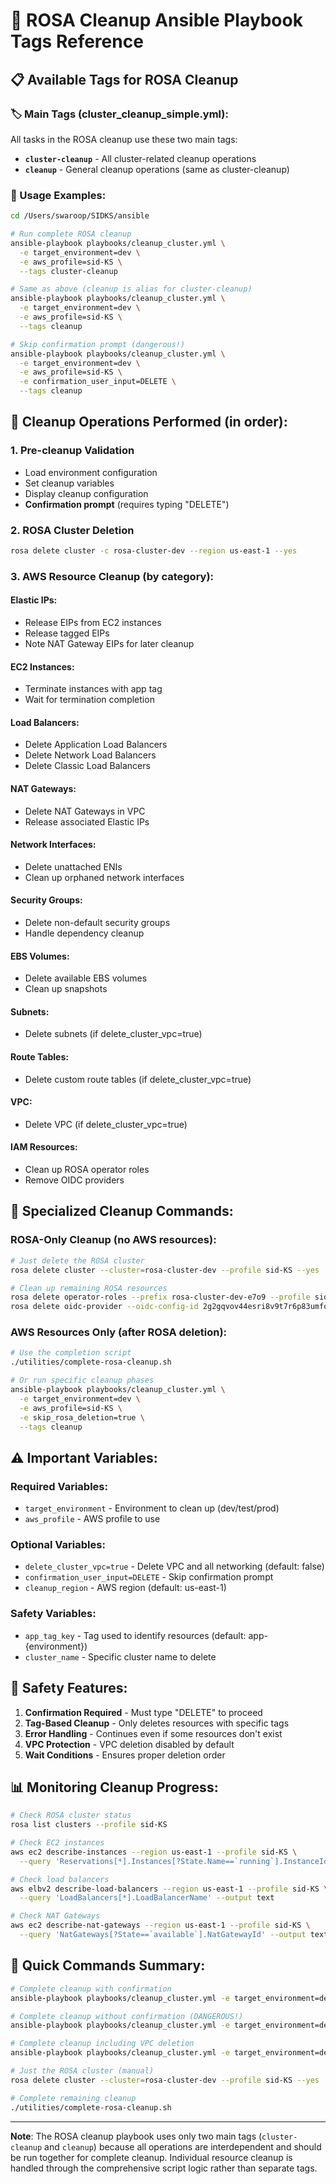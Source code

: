 # 🚀 ROSA Cleanup Ansible Playbook Tags Reference

## 📋 **Available Tags for ROSA Cleanup**

### **🏷️ Main Tags (cluster_cleanup_simple.yml):**

All tasks in the ROSA cleanup use these two main tags:

- **`cluster-cleanup`** - All cluster-related cleanup operations
- **`cleanup`** - General cleanup operations (same as cluster-cleanup)

### **📝 Usage Examples:**

```bash
cd /Users/swaroop/SIDKS/ansible

# Run complete ROSA cleanup
ansible-playbook playbooks/cleanup_cluster.yml \
  -e target_environment=dev \
  -e aws_profile=sid-KS \
  --tags cluster-cleanup

# Same as above (cleanup is alias for cluster-cleanup)
ansible-playbook playbooks/cleanup_cluster.yml \
  -e target_environment=dev \
  -e aws_profile=sid-KS \
  --tags cleanup

# Skip confirmation prompt (dangerous!)
ansible-playbook playbooks/cleanup_cluster.yml \
  -e target_environment=dev \
  -e aws_profile=sid-KS \
  -e confirmation_user_input=DELETE \
  --tags cleanup
```

## 🔧 **Cleanup Operations Performed (in order):**

### **1. Pre-cleanup Validation**
- Load environment configuration
- Set cleanup variables
- Display cleanup configuration
- **Confirmation prompt** (requires typing "DELETE")

### **2. ROSA Cluster Deletion**
```bash
rosa delete cluster -c rosa-cluster-dev --region us-east-1 --yes
```

### **3. AWS Resource Cleanup (by category):**

#### **Elastic IPs:**
- Release EIPs from EC2 instances
- Release tagged EIPs
- Note NAT Gateway EIPs for later cleanup

#### **EC2 Instances:**
- Terminate instances with app tag
- Wait for termination completion

#### **Load Balancers:**
- Delete Application Load Balancers
- Delete Network Load Balancers
- Delete Classic Load Balancers

#### **NAT Gateways:**
- Delete NAT Gateways in VPC
- Release associated Elastic IPs

#### **Network Interfaces:**
- Delete unattached ENIs
- Clean up orphaned network interfaces

#### **Security Groups:**
- Delete non-default security groups
- Handle dependency cleanup

#### **EBS Volumes:**
- Delete available EBS volumes
- Clean up snapshots

#### **Subnets:**
- Delete subnets (if delete_cluster_vpc=true)

#### **Route Tables:**
- Delete custom route tables (if delete_cluster_vpc=true)

#### **VPC:**
- Delete VPC (if delete_cluster_vpc=true)

#### **IAM Resources:**
- Clean up ROSA operator roles
- Remove OIDC providers

## 🎯 **Specialized Cleanup Commands:**

### **ROSA-Only Cleanup (no AWS resources):**
```bash
# Just delete the ROSA cluster
rosa delete cluster --cluster=rosa-cluster-dev --profile sid-KS --yes

# Clean up remaining ROSA resources
rosa delete operator-roles --prefix rosa-cluster-dev-e7o9 --profile sid-KS --yes
rosa delete oidc-provider --oidc-config-id 2g2gqvov44esri8v9t7r6p83umfoc71l --profile sid-KS --yes
```

### **AWS Resources Only (after ROSA deletion):**
```bash
# Use the completion script
./utilities/complete-rosa-cleanup.sh

# Or run specific cleanup phases
ansible-playbook playbooks/cleanup_cluster.yml \
  -e target_environment=dev \
  -e aws_profile=sid-KS \
  -e skip_rosa_deletion=true \
  --tags cleanup
```

## ⚠️ **Important Variables:**

### **Required Variables:**
- `target_environment` - Environment to clean up (dev/test/prod)
- `aws_profile` - AWS profile to use

### **Optional Variables:**
- `delete_cluster_vpc=true` - Delete VPC and all networking (default: false)
- `confirmation_user_input=DELETE` - Skip confirmation prompt
- `cleanup_region` - AWS region (default: us-east-1)

### **Safety Variables:**
- `app_tag_key` - Tag used to identify resources (default: app-{environment})
- `cluster_name` - Specific cluster name to delete

## 🚨 **Safety Features:**

1. **Confirmation Required** - Must type "DELETE" to proceed
2. **Tag-Based Cleanup** - Only deletes resources with specific tags
3. **Error Handling** - Continues even if some resources don't exist
4. **VPC Protection** - VPC deletion disabled by default
5. **Wait Conditions** - Ensures proper deletion order

## 📊 **Monitoring Cleanup Progress:**

```bash
# Check ROSA cluster status
rosa list clusters --profile sid-KS

# Check EC2 instances
aws ec2 describe-instances --region us-east-1 --profile sid-KS \
  --query 'Reservations[*].Instances[?State.Name==`running`].InstanceId' --output text

# Check load balancers
aws elbv2 describe-load-balancers --region us-east-1 --profile sid-KS \
  --query 'LoadBalancers[*].LoadBalancerName' --output text

# Check NAT Gateways
aws ec2 describe-nat-gateways --region us-east-1 --profile sid-KS \
  --query 'NatGateways[?State==`available`].NatGatewayId' --output text
```

## 🎯 **Quick Commands Summary:**

```bash
# Complete cleanup with confirmation
ansible-playbook playbooks/cleanup_cluster.yml -e target_environment=dev -e aws_profile=sid-KS --tags cleanup

# Complete cleanup without confirmation (DANGEROUS!)
ansible-playbook playbooks/cleanup_cluster.yml -e target_environment=dev -e aws_profile=sid-KS -e confirmation_user_input=DELETE --tags cleanup

# Complete cleanup including VPC deletion
ansible-playbook playbooks/cleanup_cluster.yml -e target_environment=dev -e aws_profile=sid-KS -e delete_cluster_vpc=true --tags cleanup

# Just the ROSA cluster (manual)
rosa delete cluster --cluster=rosa-cluster-dev --profile sid-KS --yes

# Complete remaining cleanup
./utilities/complete-rosa-cleanup.sh
```

---

**Note**: The ROSA cleanup playbook uses only two main tags (`cluster-cleanup` and `cleanup`) because all operations are interdependent and should be run together for complete cleanup. Individual resource cleanup is handled through the comprehensive script logic rather than separate tags.

